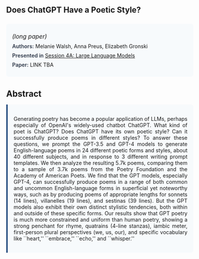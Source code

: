 
<style>    
    h2 {
        margin-top: 0;
        margin-bottom: 1.5rem;
        line-height: 1.3;
    }
    
    h3 {
        margin-top: 2rem;
        margin-bottom: 1rem;
        font-size: 1.4rem;
        font-weight:bold;
    }
    
    .metadata {
        background-color: #f7fafc;
        padding: 1rem;
        border-radius: 6px;
        margin-bottom: 2rem;
    }
    
    .metadata p {
        margin: 0.5rem 0;
    }
    
    .abstract {
        text-align: justify;
        padding: 1rem;
        background-color: #f7fafc;
        border-left: 4px solid #2c5282;
        border-radius: 0 6px 6px 0;
    }
    
    strong {
        color: #2d3748;
        font-weight: 600;
    }
</style>
<main role="main">
<h2>Does ChatGPT Have a Poetic Style?</h2>

<section class="metadata">
<p style='font-size:1rem'><i>(long paper)</i></p>
<p><strong>Authors:</strong> Melanie Walsh, Anna Preus, Elizabeth Gronski</p>
<p><strong>Presented in</strong> <a href="/programme/#session4A">Session 4A: Large Language Models</a></p>
<p><strong>Paper:</strong> LINK TBA</p>
</section>

<section>
<h3>Abstract</h3>
<div class="abstract">
<p>Generating poetry has become a popular application of LLMs, perhaps especially of  OpenAI's widely-used chatbot ChatGPT. What kind of poet is ChatGPT? Does ChatGPT have its own poetic style? Can it successfully produce poems in  different  styles?    To answer these questions, we prompt the GPT-3.5 and GPT-4 models to generate English-language poems in 24 different poetic forms and styles, about 40 different subjects,  and in response to 3 different writing prompt templates. We then analyze the resulting 5.7k poems, comparing them to a sample of 3.7k poems from the Poetry Foundation and the Academy of American Poets. We find that the GPT models, especially GPT-4, can successfully produce poems in a range of both common and uncommon English-language forms in superficial yet noteworthy ways, such as by producing poems of appropriate lengths for sonnets (14 lines), villanelles (19 lines), and sestinas (39 lines). But the GPT models also exhibit their own distinct stylistic tendencies, both within and outside of these specific forms. Our results show that GPT poetry is much more constrained and uniform than human poetry, showing a strong penchant for rhyme, quatrains (4-line stanzas), iambic meter, first-person plural perspectives (we, us, our), and specific vocabulary like ``heart,'' ``embrace,'' ``echo,'' and ``whisper.''</p>
</div>
</section>
</main>